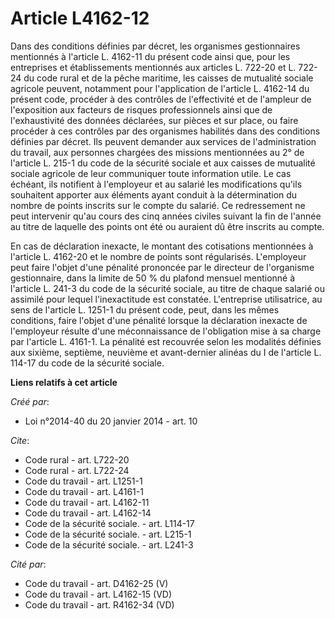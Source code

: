 # Article L4162-12

Dans des conditions définies par décret, les organismes gestionnaires mentionnés à l'article L. 4162-11 du présent code ainsi
que, pour les entreprises et établissements mentionnés aux articles L. 722-20 et L. 722-24 du code rural et de la pêche
maritime, les caisses de mutualité sociale agricole peuvent, notamment pour l'application de l'article L. 4162-14 du présent
code, procéder à des contrôles de l'effectivité et de l'ampleur de l'exposition aux facteurs de risques professionnels ainsi
que de l'exhaustivité des données déclarées, sur pièces et sur place, ou faire procéder à ces contrôles par des organismes
habilités dans des conditions définies par décret. Ils peuvent demander aux services de l'administration du travail, aux
personnes chargées des missions mentionnées au 2° de l'article L. 215-1 du code de la sécurité sociale et aux caisses de
mutualité sociale agricole de leur communiquer toute information utile. Le cas échéant, ils notifient à l'employeur et au
salarié les modifications qu'ils souhaitent apporter aux éléments ayant conduit à la détermination du nombre de points
inscrits sur le compte du salarié. Ce redressement ne peut intervenir qu'au cours des cinq années civiles suivant la fin de
l'année au titre de laquelle des points ont été ou auraient dû être inscrits au compte. 

En cas de déclaration inexacte, le montant des cotisations mentionnées à l'article L. 4162-20 et le nombre de points sont
régularisés. L'employeur peut faire l'objet d'une pénalité prononcée par le directeur de l'organisme gestionnaire, dans la
limite de 50 % du plafond mensuel mentionné à l'article L. 241-3 du code de la sécurité sociale, au titre de chaque salarié
ou assimilé pour lequel l'inexactitude est constatée. L'entreprise utilisatrice, au sens de l'article L. 1251-1 du présent
code, peut, dans les mêmes conditions, faire l'objet d'une pénalité lorsque la déclaration inexacte de l'employeur résulte
d'une méconnaissance de l'obligation mise à sa charge par l'article L. 4161-1. La pénalité est recouvrée selon les modalités
définies aux sixième, septième, neuvième et avant-dernier alinéas du I de l'article L. 114-17 du code de la sécurité sociale.

**Liens relatifs à cet article**

_Créé par_:

  - Loi n°2014-40 du 20 janvier 2014 - art. 10

_Cite_:

  - Code rural - art. L722-20
  - Code rural - art. L722-24
  - Code du travail - art. L1251-1
  - Code du travail - art. L4161-1
  - Code du travail - art. L4162-11
  - Code du travail - art. L4162-14
  - Code de la sécurité sociale. - art. L114-17
  - Code de la sécurité sociale. - art. L215-1
  - Code de la sécurité sociale. - art. L241-3

_Cité par_:

  - Code du travail - art. D4162-25 (V)
  - Code du travail - art. L4162-15 (VD)
  - Code du travail - art. R4162-34 (VD)
